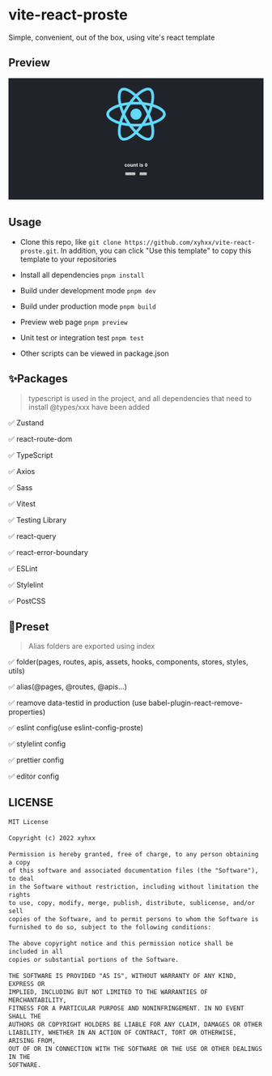 # vite-react-proste

Simple, convenient, out of the box, using vite's react template

## Preview

<img src="https://raw.githubusercontent.com/xyhxx/program_preview/master/vite-react-proste/preview.png" />

## Usage

- Clone this repo, like `git clone https://github.com/xyhxx/vite-react-proste.git`. In addition, you
  can click "Use this template" to copy this template to your repositories

- Install all dependencies `pnpm install`

- Build under development mode `pnpm dev`

- Build under production mode `pnpm build`

- Preview web page `pnpm preview`

- Unit test or integration test `pnpm test`

- Other scripts can be viewed in package.json

## ✨Packages

> typescript is used in the project, and all dependencies that need to install @types/xxx have been
> added

✅ Zustand

✅ react-route-dom

✅ TypeScript

✅ Axios

✅ Sass

✅ Vitest

✅ Testing Library

✅ react-query

✅ react-error-boundary

✅ ESLint

✅ Stylelint

✅ PostCSS

## 🎊Preset

> Alias folders are exported using index

✅ folder(pages, routes, apis, assets, hooks, components, stores, styles, utils)

✅ alias(@pages, @routes, @apis...)

✅ reamove data-testid in production (use babel-plugin-react-remove-properties)

✅ eslint config(use eslint-config-proste)

✅ stylelint config

✅ prettier config

✅ editor config

## LICENSE

```
MIT License

Copyright (c) 2022 xyhxx

Permission is hereby granted, free of charge, to any person obtaining a copy
of this software and associated documentation files (the "Software"), to deal
in the Software without restriction, including without limitation the rights
to use, copy, modify, merge, publish, distribute, sublicense, and/or sell
copies of the Software, and to permit persons to whom the Software is
furnished to do so, subject to the following conditions:

The above copyright notice and this permission notice shall be included in all
copies or substantial portions of the Software.

THE SOFTWARE IS PROVIDED "AS IS", WITHOUT WARRANTY OF ANY KIND, EXPRESS OR
IMPLIED, INCLUDING BUT NOT LIMITED TO THE WARRANTIES OF MERCHANTABILITY,
FITNESS FOR A PARTICULAR PURPOSE AND NONINFRINGEMENT. IN NO EVENT SHALL THE
AUTHORS OR COPYRIGHT HOLDERS BE LIABLE FOR ANY CLAIM, DAMAGES OR OTHER
LIABILITY, WHETHER IN AN ACTION OF CONTRACT, TORT OR OTHERWISE, ARISING FROM,
OUT OF OR IN CONNECTION WITH THE SOFTWARE OR THE USE OR OTHER DEALINGS IN THE
SOFTWARE.

```
